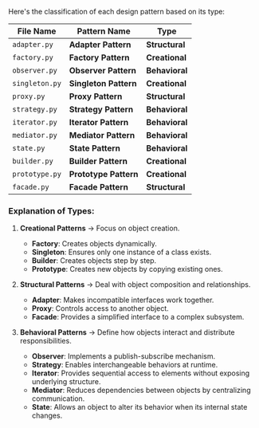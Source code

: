 Here's the classification of each design pattern based on its type:

| **File Name**  | **Pattern Name**      | **Type**       |
| -------------- | --------------------- | -------------- |
| `adapter.py`   | **Adapter Pattern**   | **Structural** |
| `factory.py`   | **Factory Pattern**   | **Creational** |
| `observer.py`  | **Observer Pattern**  | **Behavioral** |
| `singleton.py` | **Singleton Pattern** | **Creational** |
| `proxy.py`     | **Proxy Pattern**     | **Structural** |
| `strategy.py`  | **Strategy Pattern**  | **Behavioral** |
| `iterator.py`  | **Iterator Pattern**  | **Behavioral** |
| `mediator.py`  | **Mediator Pattern**  | **Behavioral** |
| `state.py`     | **State Pattern**     | **Behavioral** |
| `builder.py`   | **Builder Pattern**   | **Creational** |
| `prototype.py` | **Prototype Pattern** | **Creational** |
| `facade.py`    | **Facade Pattern**    | **Structural** |

### **Explanation of Types:**

1. **Creational Patterns** → Focus on object creation.

   - **Factory**: Creates objects dynamically.
   - **Singleton**: Ensures only one instance of a class exists.
   - **Builder**: Creates objects step by step.
   - **Prototype**: Creates new objects by copying existing ones.

2. **Structural Patterns** → Deal with object composition and relationships.

   - **Adapter**: Makes incompatible interfaces work together.
   - **Proxy**: Controls access to another object.
   - **Facade**: Provides a simplified interface to a complex subsystem.

3. **Behavioral Patterns** → Define how objects interact and distribute responsibilities.

   - **Observer**: Implements a publish-subscribe mechanism.
   - **Strategy**: Enables interchangeable behaviors at runtime.
   - **Iterator**: Provides sequential access to elements without exposing underlying structure.
   - **Mediator**: Reduces dependencies between objects by centralizing communication.
   - **State**: Allows an object to alter its behavior when its internal state changes.
